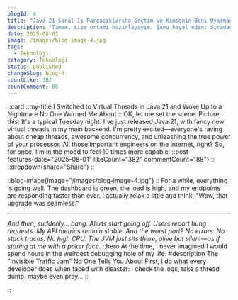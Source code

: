 ```yaml
---
blogId: 4
title: "Java 21 Sanal İş Parçacıklarına Geçtim ve Kimsenin Beni Uyarmadığı Bir Kabusla Uyandım"
description: "Tamam, size ortamı hazırlayayım. Şunu hayal edin: Sıradan bir Salı gecesi. Ana arka ucumda şık yeni sanal iş parçacıklarıyla Java 21'i yeni yayınladım. Oldukça heyecanlıyım - herkes ucuz iş parçacıkları, müthiş eşzamanlılık ve işlemcinizin gerçek gücünü ortaya çıkarmaktan övgüyle bahsediyor. İnternetteki tüm o önemli mühendisler, değil mi? Bu yüzden bir kereliğine kendimi 10 kat daha yetenekli hissetme havasındayım."
date: 2025-08-01
image: /images/blog-image-4.jpg
tags:
  - Teknoloji
category: Teknoloji
status: published
changeSlug: blog-4
countLike: 382
countComment: 88
---
```


::card
::my-title
I Switched to Virtual Threads in Java 21 and Woke Up to a Nightmare No One Warned Me About
::
OK, let me set the scene. Picture this: It's a typical Tuesday night. I've just released Java 21, with fancy new virtual threads in my main backend. I'm pretty excited—everyone's raving about cheap threads, awesome concurrency, and unleashing the true power of your processor. All those important engineers on the internet, right? So, for once, I'm in the mood to feel 10 times more capable.
::post-features{date="2025-08-01" likeCount="382" commentCount="88"}
::
::dropdown{share="Share"}
::

::blog-image{image="/images/blog-image-4.jpg"}
::
For a while, everything is going well. The dashboard is green, the load is high, and my endpoints are responding faster than ever. I actually relax a little and think, "Wow, that upgrade was seamless."
** **
_And then, suddenly... bang. Alerts start going off. Users report hung requests. My API metrics remain stable. And the worst part?
No errors. No stack traces. No high CPU. The JVM just sits there, alive but silent—as if staring at me with a poker face._
::hero
At the time, I never imagined I would spend hours in the weirdest debugging hole of my life.
#description
The "Invisible Traffic Jam" No One Tells You About
First, I do what every developer does when faced with disaster:
I check the logs, take a thread dump, maybe even pray...
::

::
